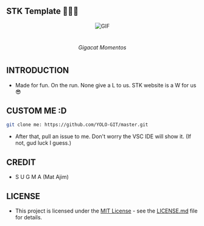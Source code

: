 ## STK Template 🤑🤑🤑

<p align='center'>
  <img src='./img/giga-gigacat.gif' alt='GIF'>
</p>

#

<p align='center'>
  <em>
      Gigacat Momentos
  </em>
</p>

#

## INTRODUCTION

- Made for fun. On the run. None give a L to us. STK website is a W for us 😎

## CUSTOM ME :D

```bash
git clone me: https://github.com/YOLO-GIT/master.git
```

- After that, pull an issue to me. Don't worry the VSC IDE will show it. (If not, gud luck I guess.)

## CREDIT

- S U G M A (Mat Ajim)

## LICENSE

- This project is licensed under the [MIT License](LICENSE.md) - see the [LICENSE.md](LICENSE.md) file for details.
